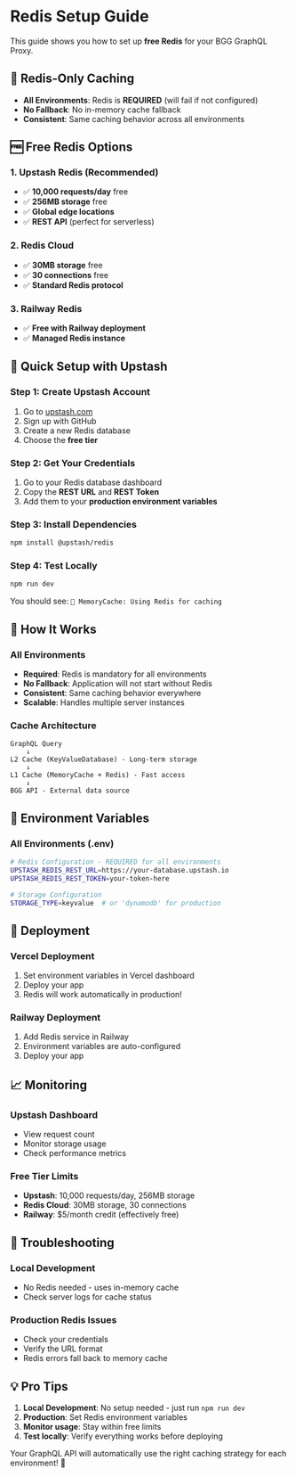 # Redis Setup Guide

This guide shows you how to set up **free Redis** for your BGG GraphQL Proxy.

## 🎯 **Redis-Only Caching**

- **All Environments**: Redis is **REQUIRED** (will fail if not configured)
- **No Fallback**: No in-memory cache fallback
- **Consistent**: Same caching behavior across all environments

## 🆓 **Free Redis Options**

### 1. **Upstash Redis** (Recommended)
- ✅ **10,000 requests/day** free
- ✅ **256MB storage** free
- ✅ **Global edge locations**
- ✅ **REST API** (perfect for serverless)

### 2. **Redis Cloud**
- ✅ **30MB storage** free
- ✅ **30 connections** free
- ✅ **Standard Redis protocol**

### 3. **Railway Redis**
- ✅ **Free with Railway deployment**
- ✅ **Managed Redis instance**

## 🚀 **Quick Setup with Upstash**

### Step 1: Create Upstash Account
1. Go to [upstash.com](https://upstash.com)
2. Sign up with GitHub
3. Create a new Redis database
4. Choose the **free tier**

### Step 2: Get Your Credentials
1. Go to your Redis database dashboard
2. Copy the **REST URL** and **REST Token**
3. Add them to your **production environment variables**

### Step 3: Install Dependencies
```bash
npm install @upstash/redis
```

### Step 4: Test Locally
```bash
npm run dev
```

You should see: `🔴 MemoryCache: Using Redis for caching`

## 🔧 **How It Works**

### **All Environments**
- **Required**: Redis is mandatory for all environments
- **No Fallback**: Application will not start without Redis
- **Consistent**: Same caching behavior everywhere
- **Scalable**: Handles multiple server instances

### **Cache Architecture**

```
GraphQL Query
    ↓
L2 Cache (KeyValueDatabase) - Long-term storage
    ↓
L1 Cache (MemoryCache + Redis) - Fast access
    ↓
BGG API - External data source
```

## 🎯 **Environment Variables**

### **All Environments (.env)**
```bash
# Redis Configuration - REQUIRED for all environments
UPSTASH_REDIS_REST_URL=https://your-database.upstash.io
UPSTASH_REDIS_REST_TOKEN=your-token-here

# Storage Configuration
STORAGE_TYPE=keyvalue  # or 'dynamodb' for production
```

## 🚀 **Deployment**

### **Vercel Deployment**
1. Set environment variables in Vercel dashboard
2. Deploy your app
3. Redis will work automatically in production!

### **Railway Deployment**
1. Add Redis service in Railway
2. Environment variables are auto-configured
3. Deploy your app

## 📈 **Monitoring**

### **Upstash Dashboard**
- View request count
- Monitor storage usage
- Check performance metrics

### **Free Tier Limits**
- **Upstash**: 10,000 requests/day, 256MB storage
- **Redis Cloud**: 30MB storage, 30 connections
- **Railway**: $5/month credit (effectively free)

## 🔧 **Troubleshooting**

### **Local Development**
- No Redis needed - uses in-memory cache
- Check server logs for cache status

### **Production Redis Issues**
- Check your credentials
- Verify the URL format
- Redis errors fall back to memory cache

## 💡 **Pro Tips**

1. **Local Development**: No setup needed - just run `npm run dev`
2. **Production**: Set Redis environment variables
3. **Monitor usage**: Stay within free limits
4. **Test locally**: Verify everything works before deploying

Your GraphQL API will automatically use the right caching strategy for each environment! 🎉
